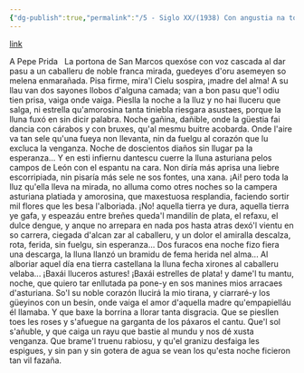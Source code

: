 ```yaml
---
{"dg-publish":true,"permalink":"/5 - Siglo XX/(1938) Con angustia na to muerte/","tags":["#Siglo_20","a1938","central","Angeles_López_Cuesta","escrito","Oviedo","poema"]}
---
```


[link](https://asturies.com/sites/default/files/escritores/conangustia.txt)

A Pepe Prida
 
La portona de San Marcos
quexóse con voz cascada
al dar pasu a un caballeru
de noble franca mirada,
guedeyes d'oru asemeyen
so melena enmarañada.
Pisa firme, mira'l Cielu
sospira, ¡madre del alma!
A su llau van dos sayones
llobos d'alguna camada;
van a bon pasu que'l odiu
tien prisa, vaiga onde vaiga.
Pieslla la noche a la lluz
y no hai lluceru que salga,
ni estrella qu'amorosina
tanta tiniebla riesgara
asustaes, porque la lluna
fuxó en sin dicir palabra.
Noche gañina, dañible,
onde la güestia fai dancia
con cárabos y con bruxes,
qu'al mesmu buitre acobarda. 
Onde l'aire va tan sele 
qu'una fueya non llevanta, 
nin da fuelgu al corazón 
que lu excluca la venganza. 
Noche de doscientos diaños 
sin llugar pa la esperanza... 
Y en esti infiernu dantescu
cuerre la lluna asturiana
pelos campos de León 
con el espantu na cara. 
Non diría más aprisa 
una liebre escorripiada, 
nin pisaría más sele 
ne sos fontes, una xana. 
¡Ai! pero toda la lluz 
qu'ella lleva na mirada, 
no alluma como otres noches 
so la campera asturiana 
platiada y amorosina, 
que maxestuosa resplandia, 
faciendo sortir mil flores 
que les besa l'alboriada. 
¡No! aquella tierra ye dura, 
aquella tierra ye gafa, 
y espeazáu entre breñes 
queda'l mandilín de plata, 
el refaxu, el dulce dengue, 
y anque no arrepara en nada 
pos hasta atras dexó'l vientu
en so carrera, ciegada 
d'alcan zar al caballeru, 
y un dolor el amiralla 
descalza, rota, ferida, 
sin fuelgu, sin esperanza... 
Dos furacos ena noche 
fizo fiera una descarga, 
la lluna llanzó un bramidu 
de fema herida nel alma... 
Al alboriar aquel día 
ena tierra castellana 
la lluna fecha xirones
al caballeru velaba... 
¡Baxái lluceros astures! 
¡Baxái estrelles de plata! 
y dame'l tu mantu, noche, 
que quiero tar enllutada 
pa pone-y en sos manines 
mios arracaes d'asturiana. 
So'l su noble corazón 
llucirá la mio tirana, 
y ciarraré-y los güeyinos
con un besín, onde vaiga
el amor d'aquella madre
qu'empapielláu él llamaba.
Y que baxe la borrina
a llorar tanta disgracia.
Que se piesllen toes les roses
y s'afuegue na garganta
de los páxaros el cantu.
Que'l sol s'añuble, y que caiga
un rayu que bastie al mundu
y nos dé xusta venganza.
Que brame'l truenu rabiosu,
y qu'el granizu desfaiga
les espigues, y sin pan
y sin gotera de agua
se vean los qu'esta noche
ficieron tan vil fazaña.